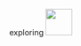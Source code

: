 exploring
       <img src="(https://github.com/anjellyyy/anjellyyy/assets/172020069/c640daae-a582-4bbc-bf84-3b4901ca5090)" width="48px">




